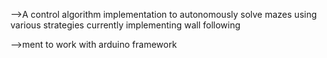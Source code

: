 -->A control algorithm implementation to autonomously solve mazes using various strategies currently implementing wall following

-->ment to work with arduino framework
